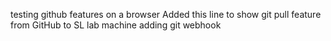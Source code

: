 testing github features on a browser
Added this line to show git pull feature from GitHub to SL lab machine
adding git webhook
